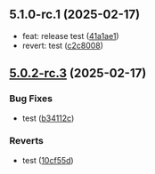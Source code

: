 ## 5.1.0-rc.1 (2025-02-17)

* feat: release test ([41a1ae1](https://github.com/0816i/semantic-release-test/commit/41a1ae1))
* revert: test ([c2c8008](https://github.com/0816i/semantic-release-test/commit/c2c8008))

## [5.0.2-rc.3](https://github.com/0816i/semantic-release-test/compare/v5.0.2-rc.2...v5.0.2-rc.3) (2025-02-17)


### Bug Fixes

* test ([b34112c](https://github.com/0816i/semantic-release-test/commit/b34112c1b2d67ea603e300425b76dd45ace5c686))


### Reverts

* test ([10cf55d](https://github.com/0816i/semantic-release-test/commit/10cf55db311c829a896996389a67960534a91afd))

